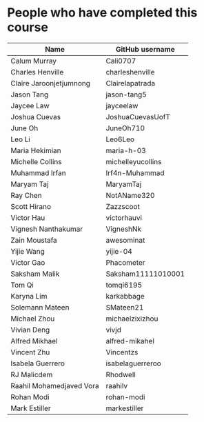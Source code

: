 # People who have completed this course

| Name                     | GitHub username    |
| ------------------------ | ------------------ |
| Calum Murray             | Cali0707           |
| Charles Henville         | charleshenville    |
| Claire Jaroonjetjumnong  | Clairelapatrada    |
| Jason Tang               | jason-tang5        |
| Jaycee Law               | jayceelaw          |
| Joshua Cuevas            | JoshuaCuevasUofT   |
| June Oh                  | JuneOh710          |
| Leo Li                   | Leo6Leo            |
| Maria Hekimian           | maria-h-03         |
| Michelle Collins         | michelleyucollins  |
| Muhammad Irfan           | Irf4n-Muhammad     |
| Maryam Taj               | MaryamTaj          |
| Ray Chen                 | NotAName320        |
| Scott Hirano             | Zazzscoot          |
| Victor Hau               | victorhauvi        |
| Vignesh Nanthakumar      | VigneshNk          |
| Zain Moustafa            | awesominat         |
| Yijie Wang               | yijie-04           |
| Victor Gao               | Phacometer         |
| Saksham Malik            | Saksham11111010001 |
| Tom Qi                   | tomqi6195          |
| Karyna Lim               | karkabbage         |
| Solemann Mateen          | SMateen21          |
| Michael Zhou             | michaelzixizhou    |
| Vivian Deng              | vivjd              |
| Alfred Mikhael           | alfred-mikahel     |
| Vincent Zhu              | Vincentzs          |
| Isabela Guerrero         | isabelaguerreroo   |
| RJ Malicdem              | Rhodwell           |
| Raahil Mohamedjaved Vora | raahilv            |
| Rohan Modi               | rohan-modi         |
| Mark Estiller            | markestiller       |
